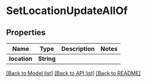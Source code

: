 # SetLocationUpdateAllOf

## Properties
Name | Type | Description | Notes
------------ | ------------- | ------------- | -------------
**location** | **String** |  | 

[[Back to Model list]](../README.md#documentation-for-models) [[Back to API list]](../README.md#documentation-for-api-endpoints) [[Back to README]](../README.md)


